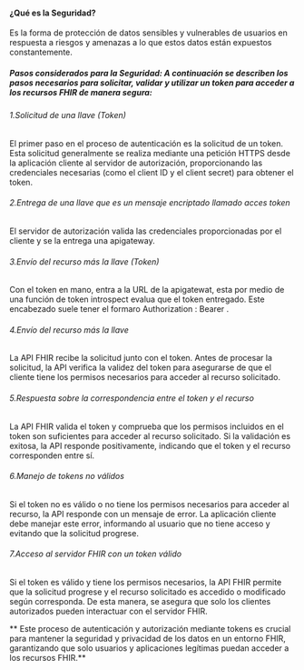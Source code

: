 #### ¿Qué es la Seguridad? 
Es la forma de protección de datos sensibles y vulnerables de usuarios en respuesta a riesgos y amenazas a lo que estos datos están expuestos constantemente.

#####  Pasos considerados para la Seguridad:  A continuación se describen los pasos necesarios para solicitar, validar y utilizar un token para acceder a los recursos FHIR de manera segura: 

######  1.Solicitud de una llave (Token) 
 El primer paso en el proceso de autenticación es la solicitud de un token. Esta solicitud generalmente se realiza mediante una petición HTTPS desde la aplicación cliente al servidor de autorización, proporcionando las credenciales necesarias (como el client ID y el client secret) para obtener el token.

######  2.Entrega de una llave que es un mensaje encriptado llamado acces token 
 El servidor de autorización valida las credenciales proporcionadas por el cliente y se la entrega una apigateway.

###### 3.Envío del recurso más la llave (Token) 
Con el token en mano, entra a la URL de la apigatewat, esta por medio de una función de token introspect evalua que el token entregado. Este encabezado suele tener el formaro Authorization : Bearer <acces token>.

###### 4.Envío del recurso más la llave 
La API FHIR recibe la solicitud junto con el token. Antes de procesar la solicitud, la API verifica la validez del token para asegurarse de que el cliente tiene los permisos necesarios para acceder al recurso solicitado.

###### 5.Respuesta sobre la correspondencia entre el token y el recurso 
La API FHIR valida el token y comprueba que los permisos incluidos en el token son suficientes para acceder al recurso solicitado. Si la validación es exitosa, la API responde positivamente, indicando que el token y el recurso corresponden entre sí.

###### 6.Manejo de tokens no válidos 
Si el token no es válido o no tiene los permisos necesarios para acceder al recurso, la API responde con un mensaje de error. La aplicación cliente debe manejar este error, informando al usuario que no tiene acceso y evitando que la solicitud progrese.

###### 7.Acceso al servidor FHIR con un token válido 
Si el token es válido y tiene los permisos necesarios, la API FHIR permite que la solicitud progrese y el recurso solicitado es accedido o modificado según corresponda. De esta manera, se asegura que solo los clientes autorizados pueden interactuar con el servidor FHIR.

** Este proceso de autenticación y autorización mediante tokens es crucial para mantener la seguridad y privacidad de los datos en un entorno FHIR, garantizando que solo usuarios y aplicaciones legítimas puedan acceder a los recursos FHIR.**


